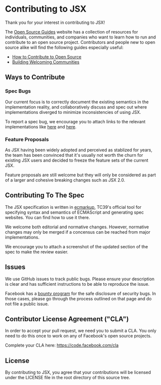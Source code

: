 # Contributing to JSX

Thank you for your interest in contributing to JSX!

The [Open Source Guides](https://opensource.guide/) website has a collection of resources for individuals, communities, and companies who want to learn how to run and contribute to an open source project. Contributors and people new to open source alike will find the following guides especially useful:

* [How to Contribute to Open Source](https://opensource.guide/how-to-contribute/)
* [Building Welcoming Communities](https://opensource.guide/building-community/)

## Ways to Contribute

### Spec Bugs

Our current focus is to correctly document the existing semantics in the implementation reality, and collaboratively discuss and spec out where implementations diverged to minimize inconsistencies of using JSX. 

To report a spec bug, we encourage you to attach links to the relevant implementations like [here](https://github.com/facebook/jsx/issues/120) and [here](https://github.com/facebook/jsx/pull/136#issuecomment-1050755242).

### Feature Proposals

As JSX having been widely adopted and perceived as stablized for years, the team has been convinced that it's usually not worth the churn for existing JSX users and decided to freeze the feature sets of the current JSX.

Feature proposals are still welcome but they will only be considered as part of a larger and cohesive breaking changes such as JSX 2.0.

## Contributing To The Spec

The JSX specification is written in [ecmarkup](https://github.com/tc39/ecmarkup), TC39's official tool for specifying syntax and semantics of ECMAScript and generating spec websites. You can find how to use it there.

We welcome both editorial and normative changes. However, normative changes may only be merged if a concensus can be reached from major implementations.

We encourage you to attach a screenshot of the updated section of the spec to make the review easier.

## Issues
We use GitHub issues to track public bugs. Please ensure your description is clear and has sufficient instructions to be able to reproduce the issue.

Facebook has a [bounty program](https://www.facebook.com/whitehat/) for the safe
disclosure of security bugs. In those cases, please go through the process
outlined on that page and do not file a public issue.

## Contributor License Agreement ("CLA")
In order to accept your pull request, we need you to submit a CLA. You only need to do this once to work on any of Facebook's open source projects.

Complete your CLA here: <https://code.facebook.com/cla>


## License
By contributing to JSX, you agree that your contributions will be licensed
under the LICENSE file in the root directory of this source tree.
